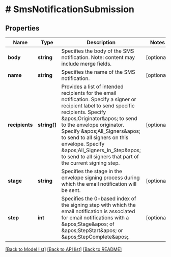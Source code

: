 # # SmsNotificationSubmission

## Properties

Name | Type | Description | Notes
------------ | ------------- | ------------- | -------------
**body** | **string** | Specifies the body of the SMS notification.  Note: content may include merge fields. | [optional] 
**name** | **string** | Specifies the name of the SMS notification. | [optional] 
**recipients** | **string[]** | Provides a list of intended recipients for the email notification.  Specify a signer or recipient label to send specific recipients.  Specify &amp;apos;Originator&amp;apos; to send to the envelope originator.  Specify &amp;apos;All_Signers&amp;apos; to send to all signers on this envelope.  Specify &amp;apos;All_Signers_In_Step&amp;apos; to send to all signers that part of the current signing step. | [optional] 
**stage** | **string** | Specifies the stage in the envelope signing process during which the email notification will be sent. | [optional] 
**step** | **int** | Specifies the 0-based index of the signing step with which the email notification is associated for email notifications with a &amp;apos;Stage&amp;apos; of &amp;apos;StepStart&amp;apos; or &amp;apos;StepComplete&amp;apos;. | [optional] 

[[Back to Model list]](../../README.md#documentation-for-models) [[Back to API list]](../../README.md#documentation-for-api-endpoints) [[Back to README]](../../README.md)


